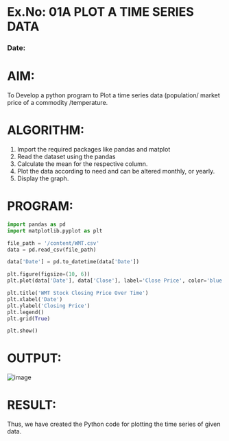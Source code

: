 # Ex.No: 01A PLOT A TIME SERIES DATA
###  Date: 

# AIM:
To Develop a python program to Plot a time series data (population/ market price of a commodity
/temperature.
# ALGORITHM:
1. Import the required packages like pandas and matplot
2. Read the dataset using the pandas
3. Calculate the mean for the respective column.
4. Plot the data according to need and can be altered monthly, or yearly.
5. Display the graph.
# PROGRAM:
```python
import pandas as pd
import matplotlib.pyplot as plt
```
```python
file_path = '/content/WMT.csv'  
data = pd.read_csv(file_path)
```
```python
data['Date'] = pd.to_datetime(data['Date'])
```
```python
plt.figure(figsize=(10, 6))
plt.plot(data['Date'], data['Close'], label='Close Price', color='blue')
```
```python
plt.title('WMT Stock Closing Price Over Time')
plt.xlabel('Date')
plt.ylabel('Closing Price')
plt.legend()
plt.grid(True)
```
```python
plt.show()
```

# OUTPUT:

![image](https://github.com/user-attachments/assets/903820d5-c060-4c58-b997-9a1deaece67d)

# RESULT:
Thus, we have created the Python code for plotting the time series of given data.
